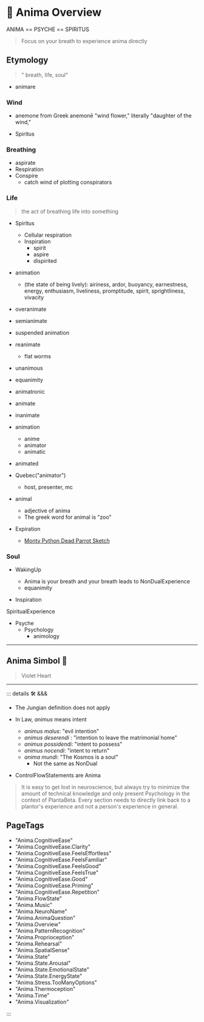 # 💜 <anima>Anima Overview </anima>

ANIMA == PSYCHE == SPIRITUS

> Focus on your breath to experience anima directly

## Etymology

> " breath, life, soul"

- animare

### <anima>Wind</anima>

- <anima>anemo</anima>ne from Greek anemonē "wind flower," literally "daughter of the wind,"

- Spiritus

### <anima>Breath</anima>ing

- aspirate
- Re<anima>spir</anima>ation
- Con<anima>spir</anima>e
    - catch <anima>wind</anima> of plotting con<anima>spir</anima>ators

### Life

> the act of breathing life into something

- Spiritus
    - Cellular respiration
    - In<anima>spir</anima>ation
        - <anima>spir</anima>it
        - a<anima>spir</anima>e
        - di<anima>spir</anima>ited

- <anima>anima</anima>tion
    - (the state of being lively): airiness, ardor, buoyancy, earnestness, energy, enthusiasm, liveliness, promptitude, spirit, sprightliness, vivacity

- over<anima>anima</anima>te
- semi<anima>anima</anima>te
- suspended <anima>anima</anima>tion
- re<anima>anima</anima>te
    - flat worms
- un<anima>animo</anima>us
- equ<anima>animi</anima>ty
- <anima>anima</anima>tronic
- <anima>anima</anima>te
- in<anima>anima</anima>te
- <anima>anima</anima>tion
    - <anima>anime</anima>
    - <anima>anima</anima>tor
    - <anima>anima</anima>tic
- <anima>anima</anima>ted
- Quebec("<anima>anima</anima>tor")
    - host, presenter, mc
- <anima>anima</anima>l
    - adjective of anima
    - The greek word for animal is "zoo"
- E<anima>xpir</anima>ation
    - [Monty Python Dead Parrot Sketch](https://youtu.be/4vuW6tQ0218?t=147)

### <anima>Soul</anima>

- WakingUp
    - Anima is your breath and your breath leads to NonDualExperience
    - equanimity

- In<anima>spir</anima>ation

<anima>Spir</anima>itualExperience

- Psyche
    - Psychology
        - animology

---

## <anima>Anima Simbol</anima> 💭

> Violet Heart

---

<!-- =================================================== -->
<!-- =================================================== -->
<!-- =================================================== -->
<!-- =================================================== -->
<!-- =================================================== -->
::: details 🛠 <dev>&&&</dev>

- The Jungian definition does not apply

- In Law, *animus* means intent
    - *animus malus*: "evil intention"
    - *animus deserendi* : "intention to leave the matrimonial home"
    - *animus possidendi*: "intent to possess"
    - *animus nocendi*: "intent to return"
    - *anima mundi*: "The Kosmos is a soul"
        - Not the same as NonDual

- ControlFlowStatements are Anima

> It is easy to get lost in neuroscience, but always try to minimize the amount of technical knowledge and only present Psychology in the context of PlantaBeta. Every section needs to directly link back to a plantor's experience and not a person's experience in general.

<h2>PageTags</h2>

- "Anima.CognitiveEase"
- "Anima.CognitiveEase.Clarity"
- "Anima.CognitiveEase.FeelsEffortless"
- "Anima.CognitiveEase.FeelsFamiliar"
- "Anima.CognitiveEase.FeelsGood"
- "Anima.CognitiveEase.FeelsTrue"
- "Anima.CognitiveEase.Good"
- "Anima.CognitiveEase.Priming"
- "Anima.CognitiveEase.Repetition"
- "Anima.FlowState"
- "Anima.Music"
- "Anima.NeuroName"
- "Anima.AnimaQuestion"
- "Anima.Overview"
- "Anima.PatternRecognition"
- "Anima.Proprioception"
- "Anima.Rehearsal"
- "Anima.SpatialSense"
- "Anima.State"
- "Anima.State.Arousal"
- "Anima.State.EmotionalState"
- "Anima.State.EnergyState"
- "Anima.Stress.TooManyOptions"
- "Anima.Thermoception"
- "Anima.Time"
- "Anima.Visualization"

:::
